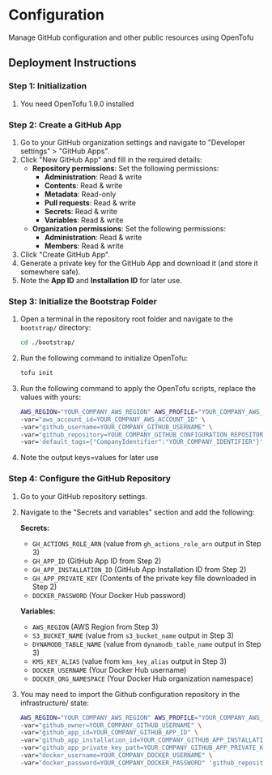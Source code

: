# Configuration

Manage GitHub configuration and other public resources using OpenTofu

## Deployment Instructions

### Step 1: Initialization

1. You need OpenTofu 1.9.0 installed

### Step 2: Create a GitHub App

1. Go to your GitHub organization settings and navigate to "Developer settings" > "GitHub Apps".
2. Click "New GitHub App" and fill in the required details:
   - **Repository permissions**: Set the following permissions:
     - **Administration**: Read & write
     - **Contents**: Read & write
     - **Metadata**: Read-only
     - **Pull requests**: Read & write
     - **Secrets**: Read & write
     - **Variables**: Read & write
   - **Organization permissions**: Set the following permissions:
     - **Administration**: Read & write
     - **Members**: Read & write
3. Click "Create GitHub App".
4. Generate a private key for the GitHub App and download it (and store it somewhere safe).
5. Note the **App ID** and **Installation ID** for later use.

### Step 3: Initialize the Bootstrap Folder

1. Open a terminal in the repository root folder and navigate to the `bootstrap/` directory:
   ```sh
   cd ./bootstrap/
   ```
2. Run the following command to initialize OpenTofu:
   ```sh
   tofu init
   ```
3. Run the following command to apply the OpenTofu scripts, replace the values with yours:
   ```sh
   AWS_REGION="YOUR_COMPANY_AWS_REGION" AWS_PROFILE="YOUR_COMPANY_AWS_PROFILE" tofu apply \
   -var="aws_account_id=YOUR_COMPANY_AWS_ACCOUNT_ID" \
   -var="github_username=YOUR_COMPANY_GITHUB_USERNAME" \
   -var="github_repository=YOUR_COMPANY_GITHUB_CONFIGURATION_REPOSITORY" \
   -var='default_tags={"CompanyIdentifier":"YOUR_COMPANY_IDENTIFIER"}'
   ```
4. Note the output keys=values for later use

### Step 4: Configure the GitHub Repository

1. Go to your GitHub repository settings.
2. Navigate to the "Secrets and variables" section and add the following:

   **Secrets:**

   - `GH_ACTIONS_ROLE_ARN` (value from `gh_actions_role_arn` output in Step 3)
   - `GH_APP_ID` (GitHub App ID from Step 2)
   - `GH_APP_INSTALLATION_ID` (GitHub App Installation ID from Step 2)
   - `GH_APP_PRIVATE_KEY` (Contents of the private key file downloaded in Step 2)
   - `DOCKER_PASSWORD` (Your Docker Hub password)

   **Variables:**

   - `AWS_REGION` (AWS Region from Step 3)
   - `S3_BUCKET_NAME` (value from `s3_bucket_name` output in Step 3)
   - `DYNAMODB_TABLE_NAME` (value from `dynamodb_table_name` output in Step 3)
   - `KMS_KEY_ALIAS` (value from `kms_key_alias` output in Step 3)
   - `DOCKER_USERNAME` (Your Docker Hub username)
   - `DOCKER_ORG_NAMESPACE` (Your Docker Hub organization namespace)

3. You may need to import the Github configuration repository in the infrastructure/ state:
   ```sh
   AWS_REGION="YOUR_COMPANY_AWS_REGION" AWS_PROFILE="YOUR_COMPANY_AWS_PROFILE" tofu import \
   -var="github_owner=YOUR_COMPANY_GITHUB_USERNAME" \
   -var="github_app_id=YOUR_COMPANY_GITHUB_APP_ID" \
   -var="github_app_installation_id=YOUR_COMPANY_GITHUB_APP_INSTALLATION_ID" \
   -var="github_app_private_key_path=YOUR_COMPANY_GITHUB_APP_PRIVATE_KEY_PATH" \
   -var="docker_username=YOUR_COMPANY_DOCKER_USERNAME" \
   -var="docker_password=YOUR_COMPANY_DOCKER_PASSWORD" 'github_repository.repo["configuration"]' YOUR_COMPANY_GITHUB_CONFIGURATION_REPOSITORY
   ```
